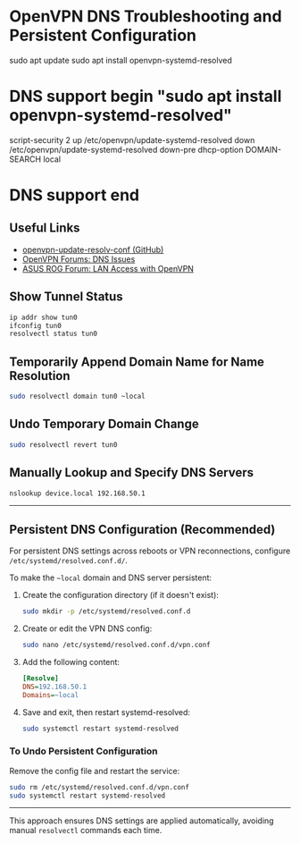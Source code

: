 # OpenVPN DNS Troubleshooting and Persistent Configuration

sudo apt update
sudo apt install openvpn-systemd-resolved

# DNS support begin "sudo apt install openvpn-systemd-resolved"
script-security 2
up /etc/openvpn/update-systemd-resolved
down /etc/openvpn/update-systemd-resolved
down-pre
dhcp-option DOMAIN-SEARCH local
# DNS support end

## Useful Links
- [openvpn-update-resolv-conf (GitHub)](https://github.com/alfredopalhares/openvpn-update-resolv-conf)
- [OpenVPN Forums: DNS Issues](https://forums.openvpn.net/viewtopic.php?t=22159)
- [ASUS ROG Forum: LAN Access with OpenVPN](https://rog-forum.asus.com/t5/gaming-routers/setting-up-access-to-lan-with-openvpn/td-p/872043)

## Show Tunnel Status
```bash
ip addr show tun0
ifconfig tun0
resolvectl status tun0
```

## Temporarily Append Domain Name for Name Resolution
```bash
sudo resolvectl domain tun0 ~local
```

## Undo Temporary Domain Change
```bash
sudo resolvectl revert tun0
```

## Manually Lookup and Specify DNS Servers
```bash
nslookup device.local 192.168.50.1
```

---

## Persistent DNS Configuration (Recommended)
For persistent DNS settings across reboots or VPN reconnections, configure `/etc/systemd/resolved.conf.d/`.

To make the `~local` domain and DNS server persistent:

1. Create the configuration directory (if it doesn't exist):
   ```bash
   sudo mkdir -p /etc/systemd/resolved.conf.d
   ```
2. Create or edit the VPN DNS config:
   ```bash
   sudo nano /etc/systemd/resolved.conf.d/vpn.conf
   ```
3. Add the following content:
   ```ini
   [Resolve]
   DNS=192.168.50.1
   Domains=~local
   ```
4. Save and exit, then restart systemd-resolved:
   ```bash
   sudo systemctl restart systemd-resolved
   ```

### To Undo Persistent Configuration
Remove the config file and restart the service:
```bash
sudo rm /etc/systemd/resolved.conf.d/vpn.conf
sudo systemctl restart systemd-resolved
```

---

This approach ensures DNS settings are applied automatically, avoiding manual `resolvectl` commands each time.